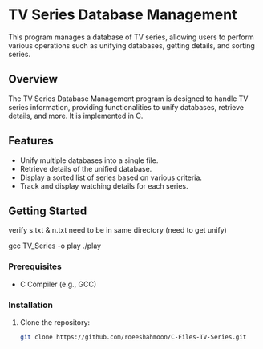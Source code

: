 # TV Series Database Management

This program manages a database of TV series, allowing users to perform various operations such as unifying databases, getting details, and sorting series.

## Overview

The TV Series Database Management program is designed to handle TV series information, providing functionalities to unify databases, retrieve details, and more. It is implemented in C.

## Features

- Unify multiple databases into a single file.
- Retrieve details of the unified database.
- Display a sorted list of series based on various criteria.
- Track and display watching details for each series.

## Getting Started
verify s.txt & n.txt need to be in same directory (need to get unify)

gcc TV_Series -o play
./play

### Prerequisites

- C Compiler (e.g., GCC)

### Installation

1. Clone the repository:
   ```bash
   git clone https://github.com/roeeshahmoon/C-Files-TV-Series.git

